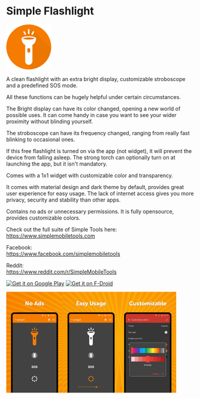 # Simple Flashlight
<img alt="Logo" src="graphics/icon.png" width="120" />

A clean flashlight with an extra bright display, customizable stroboscope and a predefined SOS mode.

All these functions can be hugely helpful under certain circumstances.

The Bright display can have its color changed, opening a new world of possible uses. It can come handy in case you want to see your wider proximity without blinding yourself.

The stroboscope can have its frequency changed, ranging from really fast blinking to occasional ones.

If this free flashlight is turned on via the app (not widget), it will prevent the device from falling asleep. The strong torch can optionally turn on at launching the app, but it isn\'t mandatory.

Comes with a 1x1 widget with customizable color and transparency.

It comes with material design and dark theme by default, provides great user experience for easy usage. The lack of internet access gives you more privacy, security and stability than other apps.

Contains no ads or unnecessary permissions. It is fully opensource, provides customizable colors.

Check out the full suite of Simple Tools here:  
https://www.simplemobiletools.com

Facebook:  
https://www.facebook.com/simplemobiletools

Reddit:  
https://www.reddit.com/r/SimpleMobileTools

<a href='https://play.google.com/store/apps/details?id=com.simplemobiletools.flashlight'><img src='https://simplemobiletools.com/images/button-google-play.svg' alt='Get it on Google Play' height=45/></a>
<a href='https://f-droid.org/packages/com.simplemobiletools.flashlight'><img src='https://simplemobiletools.com/images/button-f-droid.png' alt='Get it on F-Droid' height=45 ></a>

<div style="display:flex;">
<img alt="App image" src="fastlane/metadata/android/en-GB/images/phoneScreenshots/1_en-GB.jpeg" width="30%">
<img alt="App image" src="fastlane/metadata/android/en-GB/images/phoneScreenshots/2_en-GB.jpeg" width="30%">
<img alt="App image" src="fastlane/metadata/android/en-GB/images/phoneScreenshots/3_en-GB.jpeg" width="30%">
</div>
